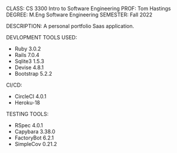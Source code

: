 CLASS: CS 3300 Intro to Software Engineering
PROF: Tom Hastings
DEGREE: M.Eng Software Engineering
SEMESTER: Fall 2022

DESCRIPTION: A personal portfolio Saas application.

DEVLOPMENT TOOLS USED:
- Ruby 3.0.2
- Rails 7.0.4
- Sqlite3 1.5.3
- Devise 4.8.1
- Bootstrap 5.2.2

CI/CD:
- CircleCI 4.0.1
- Heroku-18

TESTING TOOLS:
- RSpec 4.0.1
- Capybara 3.38.0
- FactoryBot 6.2.1
- SimpleCov 0.21.2